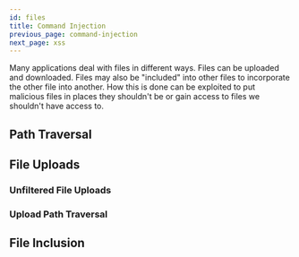 ```yaml
---
id: files
title: Command Injection
previous_page: command-injection
next_page: xss
---
```


Many applications deal with files in different ways. Files can be uploaded and downloaded. Files may also be "included" into other files to incorporate the other file into another. How this is done can be exploited to put malicious files in places they shouldn't be or gain access to files we shouldn't have access to.

## Path Traversal 

## File Uploads

### Unfiltered File Uploads

### Upload Path Traversal

## File Inclusion